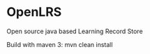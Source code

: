 OpenLRS
=======

Open source java based Learning Record Store

Build with maven 3: mvn clean install
